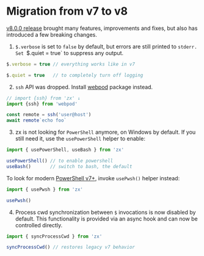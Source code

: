 # Migration from v7 to v8

[v8.0.0 release](https://github.com/google/zx/releases/tag/8.0.0) brought many features, improvements and fixes, but also has introduced a few breaking changes.

1. `$.verbose` is set to `false` by default, but errors are still printed to `stderr. Set `$.quiet = true` to suppress any output.
```js
$.verbose = true // everything works like in v7

$.quiet = true   // to completely turn off logging
```

2. `ssh` API was dropped. Install [webpod](https://github.com/webpod/webpod) package instead.
```js
// import {ssh} from 'zx' ↓
import {ssh} from 'webpod'

const remote = ssh('user@host')
await remote`echo foo`
```

3. zx is not looking for `PowerShell` anymore, on Windows by default. If you still need it, use the `usePowerShell` helper to enable:

```js
import { usePowerShell, useBash } from 'zx'

usePowerShell() // to enable powershell
useBash()       // switch to bash, the default
```

To look for modern [PowerShell v7+](https://github.com/google/zx/pull/790), invoke `usePwsh()` helper instead:

```js
import { usePwsh } from 'zx'

usePwsh()
```

4. Process cwd synchronization between `$` invocations is now disabled by default. This functionality is provided via an async hook and can now be controlled directly.

```js
import { syncProcessCwd } from 'zx'

syncProcessCwd() // restores legacy v7 behavior
```
